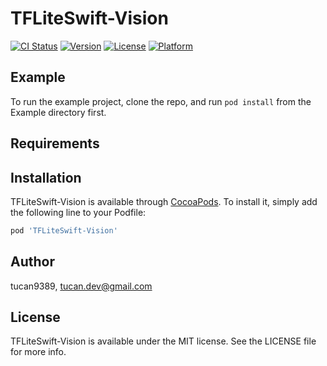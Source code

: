 # TFLiteSwift-Vision

[![CI Status](https://img.shields.io/travis/tucan9389/TFLiteSwift-Vision.svg?style=flat)](https://travis-ci.org/tucan9389/TFLiteSwift-Vision)
[![Version](https://img.shields.io/cocoapods/v/TFLiteSwift-Vision.svg?style=flat)](https://cocoapods.org/pods/TFLiteSwift-Vision)
[![License](https://img.shields.io/cocoapods/l/TFLiteSwift-Vision.svg?style=flat)](https://cocoapods.org/pods/TFLiteSwift-Vision)
[![Platform](https://img.shields.io/cocoapods/p/TFLiteSwift-Vision.svg?style=flat)](https://cocoapods.org/pods/TFLiteSwift-Vision)

## Example

To run the example project, clone the repo, and run `pod install` from the Example directory first.

## Requirements

## Installation

TFLiteSwift-Vision is available through [CocoaPods](https://cocoapods.org). To install
it, simply add the following line to your Podfile:

```ruby
pod 'TFLiteSwift-Vision'
```

## Author

tucan9389, tucan.dev@gmail.com

## License

TFLiteSwift-Vision is available under the MIT license. See the LICENSE file for more info.

